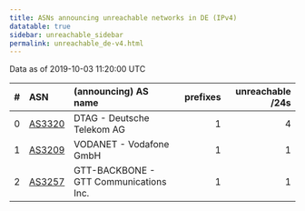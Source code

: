 ```yaml
---
title: ASNs announcing unreachable networks in DE (IPv4)
datatable: true
sidebar: unreachable_sidebar
permalink: unreachable_de-v4.html
---
```


Data as of 2019-10-03 11:20:00 UTC


<div class="datatable-begin"></div>

|   # | ASN                                  | (announcing) AS name                   |   prefixes |   unreachable /24s |
|----:|:-------------------------------------|:---------------------------------------|-----------:|-------------------:|
|   0 | [AS3320](unreachable_AS3320-v4.html) | DTAG - Deutsche Telekom AG             |          1 |                  4 |
|   1 | [AS3209](unreachable_AS3209-v4.html) | VODANET - Vodafone GmbH                |          1 |                  1 |
|   2 | [AS3257](unreachable_AS3257-v4.html) | GTT-BACKBONE - GTT Communications Inc. |          1 |                  1 |

<div class="datatable-end"></div>